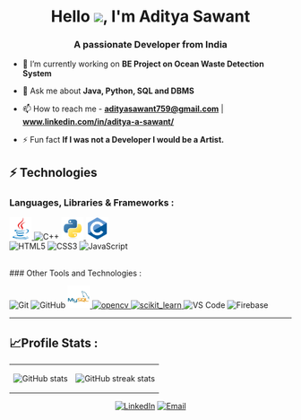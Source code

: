 <h1 align="center">Hello <img src="https://github.com/Ashutosh00710/Ashutosh00710/blob/master/wave.gif" width="30px">, I'm Aditya Sawant</h1>
<h3 align="center">A passionate Developer from India</h3>

<!-- <p align="center"> <img src="https://komarev.com/ghpvc/?username=adityasawant21&label=Profile%20views&color=blueviolet&style=flat" alt="adityasawant21" /> </p>

<p align="center"> <a href="https://github.com/ryo-ma/github-profile-trophy"><img src="https://github-profile-trophy.vercel.app/?username=adityasawant21" alt="adityasawant21" /></a> </p>
 -->
<!-- <p align="left"> <a href="https://twitter.com/AdityaASawant1" target="blank"><img src="https://img.shields.io/twitter/follow/AdityaASawant1?logo=twitter&style=for-the-badge" alt="AdityaASawant1" /></a> </p> -->
<!--
[![Website](https://img.shields.io/website?label=nikhilmane.com&style=for-the-badge&url=https%3A%2F%2Fnikhilmane.com)](https://)-->
<!--
[![Twitter Follow](https://img.shields.io/twitter/follow/AdityaASawant1?color=1DA1F2&logo=twitter&style=for-the-badge)](https://twitter.com/AdityaASawant1)
<!--
- 🔭 I just launched my website: [Portfolio]()
- 🌱 I’m currently learning everything 🤣 
- 👯 I’m looking to collaborate with other content creators-->

- 🔭 I’m currently working on **BE Project on Ocean Waste Detection System**
<!-- 
- 🌱 I’m currently learning **React.js, Node.js** -->

- 💬 Ask me about **Java, Python, SQL and DBMS**

- 📫 How to reach me - **adityasawant759@gmail.com** | **www.linkedin.com/in/aditya-a-sawant/**

- ⚡ Fun fact **If I was not a Developer I would be a Artist.**

<!-- - 📄 Know about me Through [Resume]() -->
## ⚡ Technologies

 ### Languages, Libraries & Frameworks :

<a href="https://www.java.com" target="_blank"> <img src="https://raw.githubusercontent.com/devicons/devicon/master/icons/java/java-original.svg" alt="java" width="40" height="40"/> </a>
![C++](https://img.shields.io/badge/C%2B%2B-00599C?style=for-the-badge&logo=c%2B%2B&logoColor=white)
 <a href="https://www.python.org" target="_blank"> <img src="https://raw.githubusercontent.com/devicons/devicon/master/icons/python/python-original.svg" alt="python" width="40" height="40"/> </a> 
<a href="https://www.cprogramming.com/" target="_blank"> <img src="https://raw.githubusercontent.com/devicons/devicon/master/icons/c/c-original.svg" alt="c" width="40" height="40"/> </a>
<br>
![HTML5](https://img.shields.io/badge/-HTML5-%23E44D27?style=for-the-badge&logo=html5&logoColor=ffffff)
![CSS3](https://img.shields.io/badge/-CSS3-%231572B6?style=for-the-badge&logo=css3)
![JavaScript](https://img.shields.io/badge/-JavaScript-%23F7DF1C?style=for-the-badge&logo=javascript&logoColor=000000&labelColor=%23F7DF1C&color=%23FFCE5A)
<!-- ![React](https://img.shields.io/badge/-ReactJS-61DAFB?style=for-the-badge&logo=react&logoColor=ffffff) -->
<br>
### Other Tools and Technologies :

![Git](https://img.shields.io/badge/-Git-%23F05032?style=for-the-badge&logo=git&logoColor=%23ffffff)
![GitHub](https://img.shields.io/badge/-GitHub-181717?style=for-the-badge&logo=github)
<a href="https://www.mysql.com/" target="_blank"> <img src="https://raw.githubusercontent.com/devicons/devicon/master/icons/mysql/mysql-original-wordmark.svg" alt="mysql" width="40" height="40"/> </a> <a href="https://opencv.org/" target="_blank"> <img src="https://www.vectorlogo.zone/logos/opencv/opencv-icon.svg" alt="opencv" width="40" height="40"/> </a> <a href="https://scikit-learn.org/" target="_blank"> <img src="https://upload.wikimedia.org/wikipedia/commons/0/05/Scikit_learn_logo_small.svg" alt="scikit_learn" width="40" height="40"/> </a>
![VS Code](http://img.shields.io/badge/-VS%20Code-007ACC?style=for-the-badge&logo=visual-studio-code&logoColor=ffffff)
![Firebase](https://img.shields.io/badge/-Firebase-FFCA28?style=for-the-badge&logo=firebase&logoColor=ffffff)
<!-- ![Nodejs](https://img.shields.io/badge/-Nodejs-339933?style=for-the-badge&logo=Node.js&logoColor=ffffff)
![Npm](https://img.shields.io/badge/-npm-CB3837?style=for-the-badge&logo=npm)
<a href="https://www.selenium.dev" target="_blank"> <img src="https://raw.githubusercontent.com/detain/svg-logos/780f25886640cef088af994181646db2f6b1a3f8/svg/selenium-logo.svg" alt="selenium" width="40" height="40"/> </a>--> 
<!--
![MongoDB](https://img.shields.io/badge/MongoDB-4EA94B?style=for-the-badge&logo=mongodb&logoColor=white) -->
<!--
<img align="left" src="https://github-readme-stats.vercel.app/api/top-langs?username=adityasawant21&show_icons=true&theme=vue-dark&hide_border=true"/>
-->
_________________________________________________________________________________________________________________________________________________

## 📈Profile Stats :
 <table>
  <tr>
    <td>
    
      
 ![GitHub stats](https://github-readme-stats-eight-theta.vercel.app/api?username=AdityaSawant21&show_icons=true&theme=algolia&include_all_commits=true&count_private=true)
   </td>
    
    
   <td>  
    
  
 ![GitHub streak stats](https://github-readme-streak-stats.herokuapp.com/?user=AdityaSawant21&theme=algolia&include_all_commits=true&count_private=true)
     </td>
      </tr>
  </table>
  
<!--   <img height="175em" src="https://github-readme-stats-eight-theta.vercel.app/api?username=AdityaSawant21&show_icons=true&theme=algolia&include_all_commits=true&count_private=true"/> -->
<!-- <img height="175em" src="https://github-readme-stats-eight-theta.vercel.app/api/top-langs/?username=AdityaSawant21&layout=compact&langs_count=8&theme=algolia"/> -->
<!--    
<p align="center"> 
<img align="center" src="https://github-readme-stats.vercel.app/api?username=adityasawant21&count_private=true&show_icons=true&theme=vue-dark&hide_border=true" height="205">
  
</p>
<p align="center"> 
<img align="center" src="https://github-readme-streak-stats.herokuapp.com/?user=adityasawant21&&count_private=true&show_icons=true&theme=vue-dark&hide_border=true" alt="AdityaSawant21"></p>
-->
<p align="center">
<a href="https://www.linkedin.com/in/aditya-a-sawant/" target="_blank"><img src="https://img.shields.io/badge/LinkedIn-0077B5?style=for-the-badge&logo=linkedin&logoColor=white" alt="LinkedIn"></a>
<a href="mailto:adtyasawant759@gmail.com" target="_blank"><img src="https://img.shields.io/badge/Gmail-D14836?style=for-the-badge&logo=gmail&logoColor=white" alt="Email"></a>
</p>

